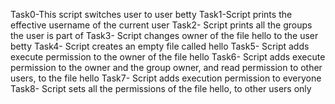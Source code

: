 Task0-This script switches user to user betty
Task1-Script prints the effective username of the current user
Task2- Script prints all the groups the user is part of
Task3- Script changes owner of the file hello to the user betty
Task4- Script creates an empty file called hello
Task5- Script adds execute permission to the owner of the file hello
Task6- Script adds execute permission to the owner and the group owner, and read permission to other users, to the file hello
Task7- Script adds execution permission to everyone
Task8- Script sets all the permissions of the file hello, to other users only
